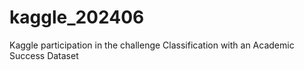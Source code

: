 # kaggle_202406
Kaggle participation in the challenge Classification with an Academic Success Dataset
